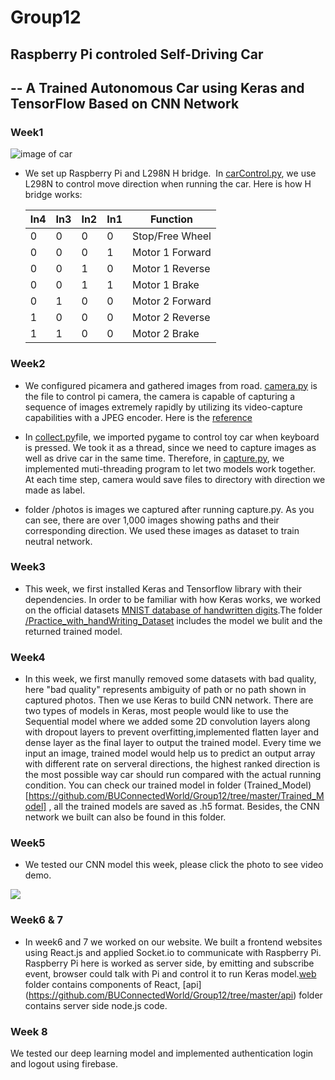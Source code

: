 # Group12
## Raspberry Pi controled Self-Driving Car
## -- A Trained Autonomous Car using Keras and TensorFlow Based on CNN Network

### Week1

![image of car](https://github.com/BUConnectedWorld/Group12/blob/master/car.JPG)

- We set up Raspberry Pi and L298N H bridge.
  In [carControl.py](https://github.com/BUConnectedWorld/Group12/blob/master/carControl.pyc), we use L298N to control move direction when running the car. Here is how H bridge works:
  
  | In4 | In3 | In2 | In1 | Function |
  | --- | --- | --- | --- | --- |
  | 0  |  0  |  0  |  0  | Stop/Free Wheel |
  | 0  |  0  |  0  |  1  | Motor 1 Forward |
  | 0  |  0  |  1  |  0  | Motor 1 Reverse |
  | 0  |  0  |  1  |  1  | Motor 1 Brake |
  | 0  |  1  |  0  |  0  | Motor 2 Forward |
  | 1  |  0  |  0  |  0  | Motor 2 Reverse |
  | 1  |  1  |  0  |  0  | Motor 2 Brake |

### Week2

- We configured picamera and gathered images from road. [camera.py](https://github.com/BUConnectedWorld/Group12/blob/master/camera.py) is the file to control pi camera, the camera is capable of capturing a sequence of images extremely rapidly by utilizing its video-capture capabilities with a JPEG encoder. Here is the [reference](https://picamera.readthedocs.io/en/release-1.13/recipes2.html#rapid-capture-and-streaming)

- In [collect.py](https://github.com/BUConnectedWorld/Group12/blob/master/collect.py)file, we imported pygame to control toy car when keyboard is pressed. We took it as a thread, since we need to capture images as well as drive car in the same time. Therefore, in [capture.py](https://github.com/BUConnectedWorld/Group12/blob/master/capture.py), we implemented muti-threading program to let two models work together. At each time step, camera would save files to directory with direction we made as label. 

- folder /photos is images we captured after running capture.py. As you can see, there are over 1,000 images showing paths and their corresponding direction. We used these images as dataset to train neutral network.

### Week3

- This week, we first installed Keras and Tensorflow library with their dependencies. In order to be familiar with how Keras works, we worked on the official datasets [MNIST database of handwritten digits](https://keras.io/datasets/).The folder [/Practice_with_handWriting_Dataset](https://github.com/BUConnectedWorld/Group12/tree/master/Practice_with_handWriting_Dataset) includes the model we bulit and the returned trained model.  

### Week4

- In this week, we first manully removed some datasets with bad quality, here "bad quality" represents ambiguity of path or no path shown in captured photos. Then we use Keras to build CNN network. There are two types of models in Keras, most people would like to use the Sequential model where we added some 2D convolution layers along with dropout layers to prevent overfitting,implemented flatten layer and dense layer as the final layer to output the trained model. Every time we input an image, trained model would help us to predict an output array with different rate on serveral directions, the highest ranked direction is the most possible way car should run compared with the actual running condition. You can check our trained model in folder (Trained_Model)[https://github.com/BUConnectedWorld/Group12/tree/master/Trained_Model] , all the trained models are saved as .h5 format. Besides, the CNN network we built can also be found in this folder.

### Week5

- We tested our CNN model this week, please click the photo to see video demo.

[![](https://github.com/BUConnectedWorld/Group12/blob/master/road.JPG)](https://youtu.be/X4-wM3XmoGA)


### Week6 & 7

- In week6 and 7 we worked on our website. We built a frontend websites using React.js and applied Socket.io to communicate with Raspberry Pi. Raspberry Pi here is worked as server side, by emitting and subscribe event, browser could talk with Pi and control it to run Keras model.[web](https://github.com/BUConnectedWorld/Group12/tree/master/web) folder contains components of React, [api] (https://github.com/BUConnectedWorld/Group12/tree/master/api) folder contains server side node.js code.

### Week 8
 We tested our deep learning model and implemented authentication login and logout using firebase.
